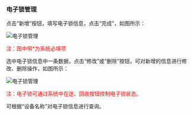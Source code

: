 ### 电子锁管理

点击“新增”按钮，填写电子锁信息，点击“完成”，如图所示：

![电子锁管理](.\images\电子锁管理1.png)

<font color="#f00">注：图中带*为系统必填项</font>

选中电子锁信息中一条数据，点击“修改”或“删除”按钮，可对新增的信息进行修改、删除操作，如图所示：

![电子锁管理](.\images\电子锁管理2.png)

<font color="#f00">注：电子锁可通过系统中在途、回收按钮控制电子锁状态。</font>

可根据“设备名称”对电子锁信息进行查询。
